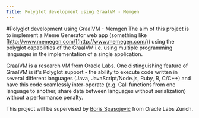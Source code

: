 ```yaml
---
Title: Polyglot development using GraalVM - Memgen
---
```

#Polyglot development using GraalVM - Memgen
The aim of this project is to implement a Meme Generator web app (something like [http://www.memegen.com/](http://www.memegen.com/)) using the polyglot capabilities of the GraalVM i.e. using multiple programming languages in the implementation of a single application.

GraalVM is a research VM from Oracle Labs. One distinguishing feature of GraalVM is it's Polyglot support - the ability to execute code written in several different languages (Java, JavaScript/Node.js, Ruby, R, C/C\+\+) and have this code seamlessly inter-operate (e.g. Call functions from one language to another, share data between languages without serialization) without a performance penalty.

This project will be supervised by [Boris Spasojević](%base_url%/staff/Boris-Spasojevic) from Oracle Labs Zurich.

